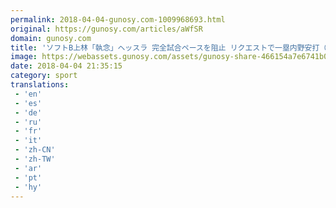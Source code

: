 ```yaml
---
permalink: 2018-04-04-gunosy.com-1009968693.html
original: https://gunosy.com/articles/aWfSR
domain: gunosy.com
title: 'ソフトB上林「執念」ヘッスラ 完全試合ペースを阻止 リクエストで一塁内野安打（西スポ） - グノシー'
image: https://webassets.gunosy.com/assets/gunosy-share-466154a7e6741b0dbc8895ceff97e34818892a0e7dbc05d641d2606f8820dd35.jpg
date: 2018-04-04 21:35:15
category: sport
translations: 
 - 'en'
 - 'es'
 - 'de'
 - 'ru'
 - 'fr'
 - 'it'
 - 'zh-CN'
 - 'zh-TW'
 - 'ar'
 - 'pt'
 - 'hy'
---
```


